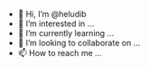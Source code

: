 - 👋 Hi, I’m @heludib
- 👀 I’m interested in ...
- 🌱 I’m currently learning ...
- 💞️ I’m looking to collaborate on ...
- 📫 How to reach me ...

<!---
heludib/heludib is a ✨ special ✨ repository because its `README.md` (this file) appears on your GitHub profile.
You can click the Preview link to take a look at your changes.
--->
